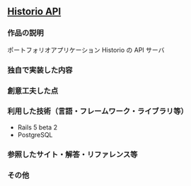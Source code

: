 ## [Historio API](https://historio-api.herokuapp.com/)

### 作品の説明

ポートフォリオアプリケーション Historio の API サーバ

### 独自で実装した内容

### 創意工夫した点

### 利用した技術（言語・フレームワーク・ライブラリ等）

* Rails 5 beta 2
* PostgreSQL

### 参照したサイト・解答・リファレンス等

### その他
